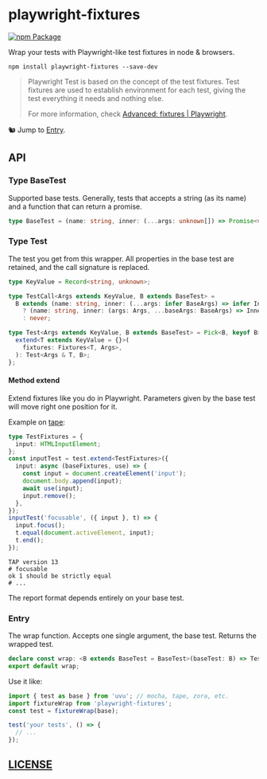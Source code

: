 # playwright-fixtures

[![npm Package](https://img.shields.io/npm/v/playwright-fixtures?logo=npm "playwright-fixtures")](https://www.npmjs.com/package/playwright-fixtures)

Wrap your tests with Playwright-like test fixtures in node & browsers.

```shell
npm install playwright-fixtures --save-dev
```

> Playwright Test is based on the concept of the test fixtures. Test fixtures are used to establish environment for each test, giving the test everything it needs and nothing else.
>
> For more information, check [Advanced: fixtures | Playwright][playwright-docs-test-fixtures].

🐿️ Jump to [Entry](#entry).

[playwright-docs-test-fixtures]: https://playwright.dev/docs/test-fixtures/

## API

### Type BaseTest

Supported base tests. Generally, tests that accepts a string (as its name) and a function that can return a promise.

```ts
type BaseTest = (name: string, inner: (...args: unknown[]) => Promise<void> | void) => unknown;
```

### Type Test

The test you get from this wrapper. All properties in the base test are retained, and the call signature is replaced.

```ts
type KeyValue = Record<string, unknown>;

type TestCall<Args extends KeyValue, B extends BaseTest> =
  B extends (name: string, inner: (...args: infer BaseArgs) => infer InnerReturn) => infer Return
    ? (name: string, inner: (args: Args, ...baseArgs: BaseArgs) => InnerReturn) => Return
    : never;

type Test<Args extends KeyValue, B extends BaseTest> = Pick<B, keyof B> & TestCall<Args, B> & {
  extend<T extends KeyValue = {}>(
    fixtures: Fixtures<T, Args>,
  ): Test<Args & T, B>;
};
```

#### Method extend

Extend fixtures like you do in Playwright. Parameters given by the base test will move right one position for it.

Example on [tape](https://github.com/substack/tape):

```ts
type TestFixtures = {
  input: HTMLInputElement;
};
const inputTest = test.extend<TestFixtures>({
  input: async (baseFixtures, use) => {
    const input = document.createElement('input');
    document.body.append(input);
    await use(input);
    input.remove();
  },
});
inputTest('focusable', ({ input }, t) => {
  input.focus();
  t.equal(document.activeElement, input);
  t.end();
});
```

```tap
TAP version 13
# focusable
ok 1 should be strictly equal
# ...
```

The report format depends entirely on your base test.

### Entry

The wrap function. Accepts one single argument, the base test. Returns the wrapped test.

```ts
declare const wrap: <B extends BaseTest = BaseTest>(baseTest: B) => Test<{}, B>;
export default wrap;
```

Use it like:

```ts
import { test as base } from 'uvu'; // mocha, tape, zora, etc.
import fixtureWrap from 'playwright-fixtures';
const test = fixtureWrap(base);

test('your tests', () => {
  // ...
});
```

## [LICENSE](LICENSE)
